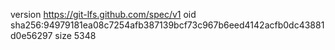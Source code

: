 version https://git-lfs.github.com/spec/v1
oid sha256:94979181ea08c7254afb387139bcf73c967b6eed4142acfb0dc43881d0e56297
size 5348
